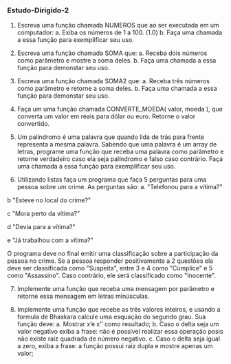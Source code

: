 ### Estudo-Dirigido-2

1. Escreva uma função chamada NUMEROS que ao ser executada em um computador:
a. Exiba os números de 1 a 100. (1.0)
b. Faça uma chamada a essa função para exemplificar seu uso. 

2. Escreva uma função chamada SOMA que:
a. Receba dois números como parâmetro e mostre a soma deles.
b. Faça uma chamada a essa função para demonstar seu uso.

3. Escreva uma função chamada SOMA2 que:
a. Receba três números como parâmetro e retorne a soma deles.
b. Faça uma chamada a essa função para demonstar seu uso.

4. Faça um uma função chamada CONVERTE_MOEDA( valor, moeda ), que converta um valor
em reais para dólar ou euro. Retorne o valor convertido.

5. Um palíndromo é uma palavra que quando lida de trás para frente representa a mesma palavra.
Sabendo que uma palavra é um array de letras, programe uma função que receba uma
palavra como parâmetro e retorne verdadeiro caso ela seja palíndromo e falso caso contrário.
Faça uma chamada a essa função para exemplificar seu uso.

6. Utilizando listas faça um programa que faça 5 perguntas para uma pessoa sobre um
crime. As perguntas são:
a. "Telefonou para a vítima?"

b "Esteve no local do crime?"

c "Mora perto da vítima?"

d "Devia para a vítima?"

e "Já trabalhou com a vítima?"

O programa deve no final emitir uma classificação sobre a participação da pessoa no
crime. Se a pessoa responder positivamente a 2 questões ela deve ser classificada
como "Suspeita", entre 3 e 4 como "Cúmplice" e 5 como "Assassino". Caso contrário, ele será
classificado como "Inocente".

7. Implemente uma função que receba uma mensagem por parâmetro e retorne essa mensagem em
letras minúsculas.

8. Implemente uma função que recebe as três valores inteiros, e usando a formula de Bhaskara
calcule uma esquação do segundo grau. Sua função deve:
a. Mostrar x’e x’’ como resultado;
b. Caso o delta seja um valor negativo exiba a frase: não é possível realizar essa operação
posis não existe raiz quadrada de número negativo.
c. Caso o delta seja igual a zero, exiba a frase: a função possui raiz dupla e mostre apenas
um valor;
